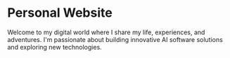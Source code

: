 # Personal Website
Welcome to my digital world where I share my life, experiences, and adventures. I'm passionate about building innovative AI software solutions and exploring new technologies.
